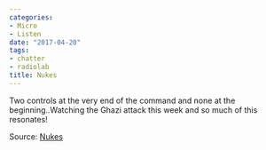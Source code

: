 ```yaml
---
categories:
- Micro
- Listen
date: "2017-04-20"
tags:
- chatter
- radiolab
title: Nukes
---
```


Two controls at the very end of the command and none at the beginning..Watching the Ghazi attack this week and so much of this resonates!

Source: [Nukes](https://overcast.fm/+I3bFJg)

[](https://overcast.fm/+I3bFJg)
